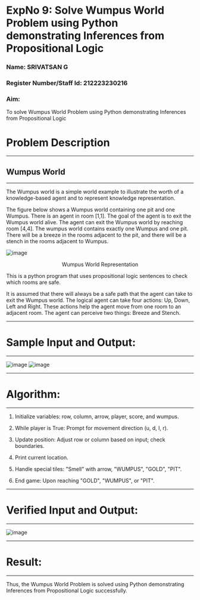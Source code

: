 <h1>ExpNo 9: Solve Wumpus World Problem using Python demonstrating Inferences from Propositional Logic</h1> 
<h3>Name: SRIVATSAN G  </h3>
<h3>Register Number/Staff Id:  212223230216 </h3>
<H3>Aim:</H3>
<p>
    To solve  Wumpus World Problem using Python demonstrating Inferences from Propositional Logic
</p>
<h1>Problem Description</h1>
<hr>
<h2>Wumpus World</h2>
<hr>
The Wumpus world is a simple world example to illustrate the worth of a knowledge-based agent and to represent knowledge representation.

The figure below shows a Wumpus world containing one pit and one Wumpus. There is an agent in room [1,1]. The goal of the agent is to exit the Wumpus world alive. The agent can exit the Wumpus world by reaching room [4,4]. The wumpus world contains exactly one Wumpus and one pit. There will be a breeze in the rooms adjacent to the pit, and there will be a stench in the rooms adjacent to Wumpus.

![image](https://github.com/natsaravanan/19AI405FUNDAMENTALSOFARTIFICIALINTELLIGENCE/assets/87870499/cd6b68dc-c79f-4dcb-8126-04da90d65912)

<center>Wumpus World Representation</center>
<p>
This is a python program that uses propositional logic sentences to check which rooms are safe. 

It is assumed that there will always be a safe path that the agent can take to exit the Wumpus world. The logical agent can take four actions: Up, Down, Left and Right. These actions help the agent move from one room to an adjacent room. The agent can perceive two things: Breeze and Stench.
</p>

<hr>
<h1>Sample Input and Output:</h1>
<hr>

![image](https://github.com/natsaravanan/19AI405FUNDAMENTALSOFARTIFICIALINTELLIGENCE/assets/87870499/8696111a-a4a7-47cb-ba4b-43a4ef88573f)
![image](https://github.com/natsaravanan/19AI405FUNDAMENTALSOFARTIFICIALINTELLIGENCE/assets/87870499/4be5bf06-79fa-4fa0-9334-38a33f06060b)

<hr>
<h1>Algorithm:</h2>
<hr>

1. Initialize variables: row, column, arrow, player, score, and wumpus.

2. While player is True: Prompt for movement direction (u, d, l, r).

3. Update position: Adjust row or column based on input; check boundaries.

4. Print current location.

5. Handle special tiles: "Smell" with arrow, "WUMPUS", "GOLD", "PIT".

6. End game: Upon reaching "GOLD", "WUMPUS", or "PIT".

<hr>
<h1>Verified Input and Output:</h1>
<hr>

![image](https://github.com/user-attachments/assets/aa71c6df-1d8b-4b48-bc44-24572664c106)
<br>

<hr>
<h1>Result:</h1>
<hr>

<p>Thus, the Wumpus World Problem is solved using Python demonstrating Inferences from Propositional Logic successfully.
